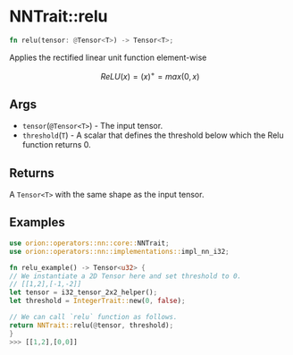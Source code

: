 # NNTrait::relu

```rust
fn relu(tensor: @Tensor<T>) -> Tensor<T>;
```

Applies the rectified linear unit function element-wise

$$
ReLU(x)=(x)^+=max(0,x)
$$

## Args

- `tensor`(`@Tensor<T>`) - The input tensor.
- `threshold`(`T`) - A scalar that defines the threshold below which the Relu function returns 0.

## Returns

A `Tensor<T>` with the same shape as the input tensor.

## Examples

```rust
use orion::operators::nn::core::NNTrait;
use orion::operators::nn::implementations::impl_nn_i32;

fn relu_example() -> Tensor<u32> {
// We instantiate a 2D Tensor here and set threshold to 0.
// [[1,2],[-1,-2]]
let tensor = i32_tensor_2x2_helper();
let threshold = IntegerTrait::new(0, false);

// We can call `relu` function as follows.
return NNTrait::relu(@tensor, threshold);
}
>>> [[1,2],[0,0]]
```
